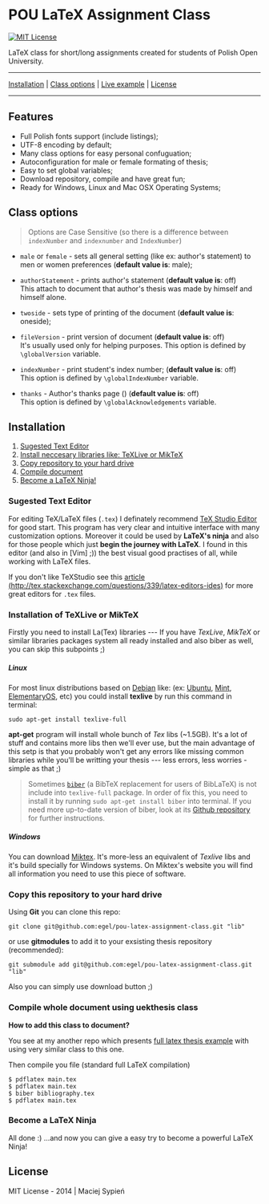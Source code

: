 # POU LaTeX Assignment Class
[![MIT License](http://img.shields.io/badge/license-MIT-yellowgreen.svg)](https://github.com/egel/uek-latex-thesis-class/blob/master/LICENSE)

LaTeX class for short/long assignments created for students of Polish Open University.

* * *
[Installation](#installation) | [Class options](#class-options) | [Live example](https://www.sharelatex.com/project/548b548ddbb91e9c7f2351d6) | [License](#license)
* * *

## Features

  - Full Polish fonts support (include listings);
  - UTF-8 encoding by default;
  - Many class options for easy personal confuguation;
  - Autoconfiguration for male or female formating of thesis;
  - Easy to set global variables;
  - Download repository, compile and have great fun;
  - Ready for Windows, Linux and Mac OSX Operating Systems;


## Class options

> Options are Case Sensitive (so there is a difference between `indexNumber` and `indexnumber` and `IndexNumber`)

  - `male` or `female` - sets all general setting (like ex: author's statement) to men or women preferences (**default value is**: male);

  - `authorStatement` - prints author's statement (**default value is**: off) <br/>This attach to document that author's thesis was made by himself and himself alone.

  - `twoside` - sets type of printing of the document (**default value is**: oneside);

  - `fileVersion` - print version of document (**default value is**: off) <br/>It's usually used only for helping purposes. This option is defined by `\globalVersion` variable.

  - `indexNumber` - print student's index number; (**default value is**: off) <br/>This option is defined by `\globalIndexNumber` variable.

  - `thanks` - Author's thanks page () (**default value is**: off) <br/>This option is defined by `\globalAcknowledgements` variable.

## Installation

1. [Sugested Text Editor](#sugested-text-editor)
2. [Install neccesary libraries like: TeXLive or MikTeX](#installation-of-texlive-or-miktex)
3. [Copy repository to your hard drive](#copy-this-repository-to-your-hard-drive)
4. [Compile document](#compile-whole-document-using-uekthesis-class)
5. [Become a LaTeX Ninja!](#become-a-latex-ninja)


### Sugested Text Editor
For editing TeX/LaTeX files (`.tex`) I definately recommend [TeX Studio Editor](http://texstudio.sourceforge.net/) for good start.
This program has very clear and intuitive interface with many customization options. Moreover it could be used by **LaTeX's ninja** and also for those people which just **begin the journey with LaTeX**.
I found in this editor (and also in [Vim] ;)) the best visual good practises of all, while working with LaTeX files.

If you don't like TeXStudio see this [article (http://tex.stackexchange.com/questions/339/latex-editors-ides)](http://tex.stackexchange.com/questions/339/latex-editors-ides) for more great editors for `.tex` files.


### Installation of TeXLive or MikTeX
Firstly you need to install La(Tex) libraries --- If you have *TexLive*, *MikTeX* or similar libraries packages system all ready installed and also biber as well, you can skip this subpoints ;)


##### Linux
For most linux distributions based on [Debian](https://www.debian.org/) like: (ex: [Ubuntu](http://www.ubuntu.com/), [Mint](http://www.linuxmint.com/), [ElementaryOS](http://elementaryos.org/), etc) you could install **texlive** by run this command in terminal:

    sudo apt-get install texlive-full

**apt-get** program will install whole bunch of *Tex* libs (~1.5GB). It's a lot of stuff and contains more libs then we'll ever use, but the main advantage of this setp is that you probably won't get any errors like missing common libraries while you'll be writting your thesis --- less errors, less worries - simple as that ;)

> Sometimes [`biber`](http://biblatex-biber.sourceforge.net/) (a BibTeX replacement for users of BibLaTeX) is not include into `texlive-full` package. In order of fix this, you need to install it by running `sudo apt-get install biber` into terminal. If you need more up-to-date version of biber, look at its [Github repository](https://github.com/plk/biber) for further instructions.

##### Windows
You can download [Miktex](http://miktex.org/). It's more-less an equivalent of *Texlive* libs and it's build specially for Windows systems. On Miktex's website you will find all information you need to use this piece of software.

### Copy this repository to your hard drive

Using **Git** you can clone this repo:

    git clone git@github.com:egel/pou-latex-assignment-class.git "lib"

or use **gitmodules** to add it to your exsisting thesis repository (recommended):

    git submodule add git@github.com:egel/pou-latex-assignment-class.git "lib"

Also you can simply use download button ;)

### Compile whole document using uekthesis class

**How to add this class to document?**

You see at my another repo which presents [full latex thesis example](https://github.com/egel/latex-thesis-example) with using very similar class to this one.

Then compile you file (standard full LaTeX compilation)

    $ pdflatex main.tex
    $ pdflatex main.tex
    $ biber bibliography.tex
    $ pdflatex main.tex

### Become a LaTeX Ninja
All done :)  ...and now you can give a easy try to become a powerful LaTeX Ninja!


## License
MIT License - 2014 | Maciej Sypień
